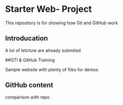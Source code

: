 # Starter Web- Project

This repository is for showing how Git and GitHub work

## Introducation

A lot of letcture are already submited

##GTI & GitHub Training

Sample website with plenty of files for demos

## GitHub content

comparison with repo
